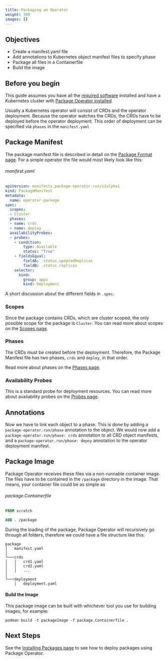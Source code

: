 ```yaml
---
title: Packaging an Operator
weight: 300
images: []
---
```

## Objectives
* Create a manifest.yaml file
* Add annotations to Kubernetes object manifest files to specify phase
* Package all files in a Containerfile
* Build the image

## Before you begin
This guide assumes you have all the [required software](/docs/getting_started/requirements.md) installed and have a
Kubernetes cluster with [Package Operator installed](/docs/getting_started/installation.md).


Usually a Kubernetes operator will consist of CRDs and the operator deployment. Because the operator watches the
CRDs, the CRDs have to be deployed before the operator deployment. This order of deployment can be specified via
`phases` in the `manifest.yaml`

## Package Manifest
The package manifest file is described in detail on the [Package Format page](docs/concepts/package-format.md). For
a simple operator the file would most likely look like this:

###### manifest.yaml
```yaml
apiVersion: manifests.package-operator.run/v1alpha1
kind: PackageManifest
metadata:
  name: operator-package
spec:
  scopes:
  - Cluster
  phases:
  - name: crds
  - name: deploy
  availabilityProbes:
  - probes:
    - condition:
        type: Available
        status: "True"
    - fieldsEqual:
        fieldA: .status.updatedReplicas
        fieldB: .status.replicas
    selector:
      kind:
        group: apps
        kind: Deployment
```
A short discussion about the different fields in `.spec`.
### Scopes
Since the package contains CRDs, which are cluster scoped, the only possible scope for the
package is `Cluster`. You can read more about scopes on the [Scopes page](/content/en/docs/concepts/scopes.md).

### Phases
The CRDs must be created before the deployment. Therefore, the Package Manifest file has two phases,
`crds` and `deploy`, in that order.

Read more about phases on the [Phases page](/content/en/docs/concepts/phases.md).

### Availability Probes
This is a standard probe for deployment resources. You can read more about availability probes
on the [Probes page](/content/en/docs/concepts/probes.md).

## Annotations

Now we have to link each object to a phase. This is done by adding a `package-operator.run/phase` annotation to the object.
We would now add a `package-operator.run/phase: crds` annotation to all CRD object manifests, and a
`package-operator.run/phase: depoy` annotation to the operator deployment manifest.



## Package Image
Package Operator receives these files via a non-runnable container image. The files have to be contained in the
`/package` directory in the image. That means, your container file could be as simple as

###### package.Containerfile
```dockerfile
FROM scratch

ADD . /package
```

During the loading of the package, Package Operator will recursively go through all folders, therefore we could have
a file structure like this:
```
package
│   manifest.yaml
│
└───crds
│   │   crd1.yaml
│   │   crd2.yaml
│   │   ...
│
└───deployment
    │   deployment.yaml
```

#### Build the Image
This package image can be built with whichever tool you use for building images, for example:
```shell
podman build -t packageImage -f package.Containerfile .
```

## Next Steps
See the [Installing Packages page](installing-packages.md) to see how to deploy packages using Package Operator.

